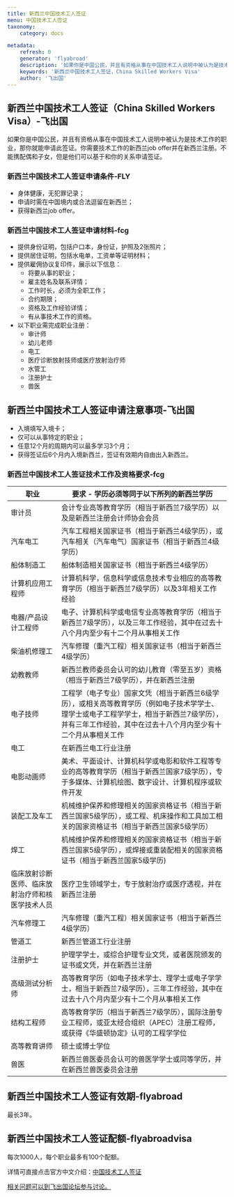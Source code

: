 ```yaml
---
title: 新西兰中国技术工人签证 
menu: 中国技术工人签证
taxonomy:
    category: docs

metadata:
    refresh: 0
    generator: 'flyabroad'
    description: '如果你是中国公民，并且有资格从事在中国技术工人说明中被认为是技术工作的职业，那你就能申请此签证。你需要技术工作的新西兰job offer并在新西兰注册。不能携配偶和子女，但是他们可以基于和你的关系申请签证。'
    keywords: '新西兰中国技术工人签证，China Skilled Workers Visa'
    author: '飞出国'
---
```


## 新西兰中国技术工人签证（China Skilled Workers Visa）-飞出国

如果你是中国公民，并且有资格从事在中国技术工人说明中被认为是技术工作的职业，那你就能申请此签证。你需要技术工作的新西兰job offer并在新西兰注册。不能携配偶和子女，但是他们可以基于和你的关系申请签证。

### 新西兰中国技术工人签证申请条件-FLY

* 身体健康，无犯罪记录；
* 申请时需在中国境内或合法逗留在新西兰；
* 获得新西兰job offer。

### 新西兰中国技术工人签证申请材料-fcg

* 提供身份证明，包括户口本，身份证，护照及2张照片；
* 提供居住证明，包括水电单，工资单等证明材料；
* 提供雇佣协议复印件，展示以下信息：
    * 将要从事的职业；
    * 雇主姓名及联系详情；
    * 工作时长，必须为全职工作；
    * 合约期限；
    * 资格及工作经验详情；
    * 有从事技术工作的资格。
* 以下职业需完成职业注册：
    * 审计师
    * 幼儿老师
    * 电工
    * 医疗诊断放射技师或医疗放射治疗师
    * 水管工
    * 注册护士
    * 兽医

## 新西兰中国技术工人签证申请注意事项-飞出国

* 入境填写入境卡；
* 仅可以从事特定的职业；
* 任意12个月的周期内可以最多学习3个月；
* 获得签证后6个月内入境新西兰，签证有效期内自由出入新西兰。

### 新西兰中国技术工人签证技术工作及资格要求-fcg

职业 |  要求 - 学历必须等同于以下所列的新西兰学历
---|-------------------------
审计员 |  会计专业高等教育学历（相当于新西兰7级学历）以及是新西兰注册会计师协会会员
汽车电工 | 汽车工程相关国家证书（相当于新西兰4级学历），或汽车相关（汽车电气）国家证书（相当于新西兰4级学历）
船体制造工 | 船体制造相关国家证书（相当于新西兰4级学历）
计算机应用工程师 | 计算机科学，信息科学或信息技术专业相应的高等教育学历（相当于新西兰7级学历）以及3年相关工作经验
电器/产品设计工程师 | 电子、计算机科学或电信专业高等教育学历（相当于新西兰7级学历），以及三年工作经验，其中在过去十八个月内至少有十二个月从事相关工作
柴油机修理工 | 汽车修理（重汽工程）相关国家证书（相当于新西兰4级学历）
幼教教师 | 新西兰教师委员会认可的幼儿教育（零至五岁）资格（相当于新西兰7级学历），并在新西兰注册
电子技师 | 工程学（电子专业）国家文凭（相当于新西兰6级学历），或相关高等教育学历（例如电子技术学学士、理学士或电子工程学学士，相当于新西兰7级学历），并有三年工作经验，其中在过去十八个月内至少有十二个月从事相关工作
电工 | 在新西兰电工行业注册
电影动画师 | 美术、平面设计、计算机科学或电影和软件工程等专业的高等教育学历（相当于新西兰国家7级学历），专于多媒体、计算机绘图、数字设计、计算机程序或软件开发
装配工及车工 | 机械维护保养和修理相关的国家资格证书（相当于新西兰国家5级学历），或工程、机床操作和工具加工相关的国家资格证书（相当于新西兰国家5级学历）
焊工 | 机械维护保养和修理相关的国家资格证书（相当于新西兰国家5级学历），或焊接或重装配相关的国家资格证书（相当于新西兰国家5级学历)
临床放射诊断医师、临床放射治疗师和核医学技术人员 | 医疗卫生领域学士，专于放射治疗或医疗透视，并在新西兰注册
汽车修理工 | 汽车修理（重汽工程）相关国家证书（相当于新西兰4级学历）
管道工 | 新西兰管道工行业注册
注册护士 | 护理学学士，或综合护理专业文凭，或者医院颁发的证书或文凭，并在新西兰注册
高级测试分析师 | 高等教育学历（如电子技术学士、理学士或电子学学士，相当于新西兰7级学历），三年工作经验，其中在过去十八个月内至少有十二个月从事相关工作
结构工程师 | 高等教育学历（相当于新西兰7级学历），国际注册专业工程师，或亚太经合组织（APEC）注册工程师，或获得《华盛顿协定》认可的工程学学位
高等教育讲师 | 硕士或博士学位
兽医 | 新西兰兽医委员会认可的兽医学学士或同等学历，并在新西兰兽医委员会注册

## 新西兰中国技术工人签证有效期-flyabroad

最长3年。

## 新西兰中国技术工人签证配额-flyabroadvisa

每次1000人，每个职业最多有100个配额。

详情可直接点击官方中文介绍：[中国技术工人签证]

[相关问题可以到飞出国论坛参与讨论。](http://bbs.fcgvisa.com/t/5250?target=_blank)

[中国技术工人签证]:https://www.immigration.govt.nz/audiences/chinese/special-work-visas/how-to-apply-for-china-skilled-or-special-work-visa/china-skilled-worker